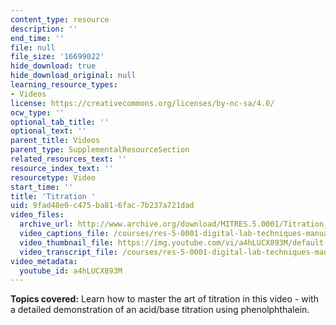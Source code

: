 ```yaml
---
content_type: resource
description: ''
end_time: ''
file: null
file_size: '16699022'
hide_download: true
hide_download_original: null
learning_resource_types:
- Videos
license: https://creativecommons.org/licenses/by-nc-sa/4.0/
ocw_type: ''
optional_tab_title: ''
optional_text: ''
parent_title: Videos
parent_type: SupplementalResourceSection
related_resources_text: ''
resource_index_text: ''
resourcetype: Video
start_time: ''
title: 'Titration '
uid: 9fad48e0-c475-ba81-6fac-7b237a721dad
video_files:
  archive_url: http://www.archive.org/download/MITRES.5.0001/Titration_MitDigitalLabTechniquesManual.mp4
  video_captions_file: /courses/res-5-0001-digital-lab-techniques-manual-spring-2007/9bee285c20095cf8b105f69d36a265de_a4hLUCX893M.vtt
  video_thumbnail_file: https://img.youtube.com/vi/a4hLUCX893M/default.jpg
  video_transcript_file: /courses/res-5-0001-digital-lab-techniques-manual-spring-2007/42c4ed9fe670c948824c9aa3b5b9f89b_a4hLUCX893M.pdf
video_metadata:
  youtube_id: a4hLUCX893M
---
```


**Topics covered:** Learn how to master the art of titration in this video - with a detailed demonstration of an acid/base titration using phenolphthalein.

